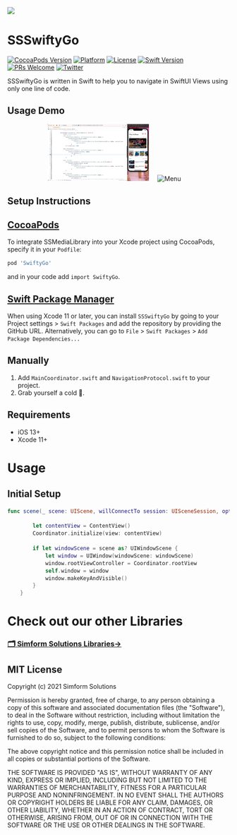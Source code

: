 <a href="https://www.simform.com/"><img src="https://github.com/SimformSolutionsPvtLtd/SSToastMessage/blob/master/simformBanner.png"></a>

SSSwiftyGo
=============
[![CocoaPods Version](https://img.shields.io/cocoapods/v/SSMediaLibrary.svg)](http://cocoadocs.org/docsets/SSMediaLibrary)
[![Platform](https://img.shields.io/cocoapods/p/SSMediaLibrary.svg?style=flat)](http://cocoapods.org/pods/SSMediaLibrary)
[![License](https://img.shields.io/cocoapods/l/SSMediaLibrary.svg?style=flat)](https://cocoapods.org/pods/SSMediaLibrary)
[![Swift Version][swift-image]][swift-url]
[![PRs Welcome][PR-image]][PR-url]
[![Twitter](https://img.shields.io/badge/Twitter-@simform-blue.svg?style=flat)](https://twitter.com/simform)

SSSwiftyGo is written in Swift to help you to navigate in SwiftUI Views using only one line of code.

Usage Demo
----------

<p align="center">
<img src="MoveToView.gif" width="230"  title="Home">&nbsp;&nbsp;&nbsp;&nbsp;&nbsp;<img src="Images/Jain Fast Food/Menu.png" width="230" title="Menu">&nbsp;&nbsp;&nbsp;&nbsp;&nbsp;
</p>

Setup Instructions
------------------
[CocoaPods](http://cocoapods.org)
------------------
To integrate SSMediaLibrary into your Xcode project using CocoaPods, specify it in your `Podfile`:
```ruby
pod 'SwiftyGo'
```
and in your code add `import SwiftyGo`.

[Swift Package Manager](https://swift.org/package-manager/)
------------------
When using Xcode 11 or later, you can install `SSSwiftyGo` by going to your Project settings > `Swift Packages` and add the repository by providing the GitHub URL. Alternatively, you can go to `File` > `Swift Packages` > `Add Package Dependencies...`

## Manually

1. Add `MainCoordinator.swift` and `NavigationProtocol.swift` to your project.
2. Grab yourself a cold 🍺.

## Requirements
* iOS 13+
* Xcode 11+

# Usage

Initial Setup
---------
```swift
func scene(_ scene: UIScene, willConnectTo session: UISceneSession, options connectionOptions: UIScene.ConnectionOptions) {

        let contentView = ContentView()
        Coordinator.initialize(view: contentView)
        
        if let windowScene = scene as? UIWindowScene {
            let window = UIWindow(windowScene: windowScene)
            window.rootViewController = Coordinator.rootView
            self.window = window
            window.makeKeyAndVisible()
        }
    }
```
# Check out our other Libraries

<h3><a href="https://github.com/SimformSolutionsPvtLtd"><u>🗂 Simform Solutions Libraries→</u></a></h3>


## MIT License

Copyright (c) 2021 Simform Solutions

Permission is hereby granted, free of charge, to any person obtaining a copy
of this software and associated documentation files (the "Software"), to deal
in the Software without restriction, including without limitation the rights
to use, copy, modify, merge, publish, distribute, sublicense, and/or sell
copies of the Software, and to permit persons to whom the Software is
furnished to do so, subject to the following conditions:

The above copyright notice and this permission notice shall be included in all
copies or substantial portions of the Software.

THE SOFTWARE IS PROVIDED "AS IS", WITHOUT WARRANTY OF ANY KIND, EXPRESS OR
IMPLIED, INCLUDING BUT NOT LIMITED TO THE WARRANTIES OF MERCHANTABILITY,
FITNESS FOR A PARTICULAR PURPOSE AND NONINFRINGEMENT. IN NO EVENT SHALL THE
AUTHORS OR COPYRIGHT HOLDERS BE LIABLE FOR ANY CLAIM, DAMAGES, OR OTHER
LIABILITY, WHETHER IN AN ACTION OF CONTRACT, TORT OR OTHERWISE, ARISING FROM,
OUT OF OR IN CONNECTION WITH THE SOFTWARE OR THE USE OR OTHER DEALINGS IN THE
SOFTWARE.

[PR-image]:https://img.shields.io/badge/PRs-welcome-brightgreen.svg?style=flat
[PR-url]:http://makeapullrequest.com
[swift-image]:https://img.shields.io/badge/swift-5.0-orange.svg
[swift-url]: https://swift.org/
